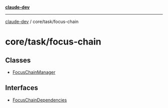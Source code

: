 [**claude-dev**](../../../README.md)

***

[claude-dev](../../../README.md) / core/task/focus-chain

# core/task/focus-chain

## Classes

- [FocusChainManager](classes/FocusChainManager.md)

## Interfaces

- [FocusChainDependencies](interfaces/FocusChainDependencies.md)
